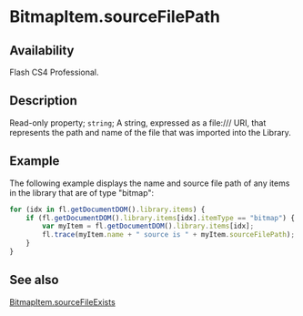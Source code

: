 # BitmapItem.sourceFilePath

## Availability

Flash CS4 Professional.

## Description

Read-only property; `string`; A string, expressed as a file:/// URI, that represents the path and name of the file that was imported into the Library.

## Example

The following example displays the name and source file path of any items in the library that are of type "bitmap":

```javascript
for (idx in fl.getDocumentDOM().library.items) {
    if (fl.getDocumentDOM().library.items[idx].itemType == "bitmap") {
        var myItem = fl.getDocumentDOM().library.items[idx];
        fl.trace(myItem.name + " source is " + myItem.sourceFilePath);
    }
}
```

## See also

[BitmapItem.sourceFileExists](../BitmapItem_object/BitmapItem9.md)
